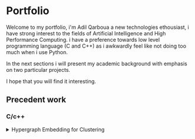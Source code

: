 # Portfolio
Welcome to my portfolio, i'm Adil Qarboua a new technologies ethousiast, i have strong interest to the fields of Artificial Intelligence and High Performance Computing.
i have a preference towards low level programming language (C and C++) as i awkwardly feel like not doing too much when i use Python.

In the next sections i will present my academic background with emphasis on two particular projects.

I hope that you will find it interesting.

## Precedent work
### C/c++
<details markdown=1>
  <summary> Hypergraph Embedding for Clustering</summary>
  
  #### Introduction
  
  _Graph embedding_ is a method who tries to **transform graph nodes to vectors** representing theese nodes.
  The vectors should capture some of the caracteristics of the nodes mainly their **proximity**.
  Two nodes who are neighbors should be embedded to two vectors having a low distance measure (Euclidian Distance for example) between them.
  
  #### Application  
  Graph embedding have a large application panel like :
 
  * Biomedical and BioInformatic
  * Association Rule 
  * **Features encoding** 
  We will focus on features encoding. In the next section i will present the principle of Word2Vec who is widely used on NLP and who is
  mainly based on graph embedding.
  
  #### Word2vec and auto-encoders
  Word2vec is an algorithm who process a text corpus and who transform each word into a vector based on the training of a special
  type of auto-encoders.
  
  A classic auto-encoder is a neural network where the labels (the output desired vectors) are the input data.
  The goal of an auto encoder is to capture the input vectors on the weights at the middle hidden layer.
  It's used for compression purposes by feeding a neural network where this layers contain less nodes than the original vectors dimension.
  
  ![an auto encoder]()
  
  The special type of auto-encoders used by Word2vec is called a skip-gram model where the desired are the words who appears in the same
  context.
  
  Word2Vec work by assuming a relatively coherent hypothesis wich is **two words who appears on the same context may have the same signification**.
  
  Let's take a look on a funny equation involving words instead of numbers.
  
  Paris - France + England = London.
  
  Even if it's not common it's seems correct we can interpret it as if you retrieve the signification of  the word France from the word Paris you will end up with 
  Capital city by adding england to it you end up in London.
  
  In reality the text corpus this particular skip gram model was trained on is a corpus who describe different statistic metrics on cities. Paris and London appears often on the same context as (The highest population density, The highest GPD per capita etc...).
  The fact that words where transformed into vectors allow us to do the - and + operations and the equality (the = operator) is in reality the word represented by the vector with the lowest euclidian distance to the current result of the equation.
  
  How can a skip gram model capture this proximity regarding to the context?
  
  Take a look at the next figure.
  ![a skip gram model]()
  
  The skip garm model will train an auto encoder as if the most common desired output for each word is the most common words surrounding it on a sentence.
  Two words will be similar (have a low euclidian distance between them on the vectorial space) if they appear often on the same context.
  
  The auto encoder duty will be to encode sufficiently well the input vector on the most inner hidden layer of it's encoder part.
  
  So if you retrieve the weights of this layer they should somehow encode the features in a way that will allow a discrimination,
  these weight will then represent the features on the vectorial space after the training.
  
  #### Clustering and similarity
  During this section i will briefly present the principles behind the clustering algorithms present on the figure Clustering algorithm and similarity.
  Then i will present Hashian and Liu Hypergraphs modelisation proposal for capturing similarity between features of a qualitatif dataset based on frequency.
  
  ##### AHC
  The AHC algorithm can be resumed as:
  
  1) Calculate the dissimarity measure between the elements of a dataset
  2) Agregate the 2 elements with the lowest measure of dissimilarity into a cluster.
  3) Calculate the dissimilarity between the newly formed cluster and the rest of the elements given an agglomeration criterion.
  4) repeat 2) and 3) until the formation of a final global cluster
  The final result will be a binary clustering tree called a dendrogram, the final step should be cutting the dendrogram according to the number of clusters desired or 
  a statistical criterion based on entropy
  
  ##### Partitioning methods (K-means and variants)
  For k-means we should assume that we know how many clusters must be created, the algorithm can be described as:
  1) Start by initializing K centers randomly.
  2) Assign each element to the closest center.
  3) Calculate the new centers for each cluster.
  4) repeat the steps 2 and 3 until no element moves from a cluster to another.
  
  A variant consist of calculating the new center after the assignement of each element, it may converge faster but the result depends on the order in wich the elements
  are introduced.
  
  The centers may be:
  A fictive point representing the simple calculation of the average. (K-means)
  The elements closest to the average. (K-medoid)
  The median point. (K-median)
  The mode.(K-mode, useful for qualitative dataset where the average calculation is impracticable).
   
   ##### Density Based methods (DB-SCAN DENCLUE).
   DB-SCAN introduce two parameters MinPts and &epsilon .
   &epsilon refer to the maximal distance between two elements under which they are considered as neighbors.
   Minpts is the minimal number of neighbors that an element should have to be considered as a kernel.
   It introduce also the following definitions:
   
   An element X is directly d-reachable from Y if it's on the neighborhood of Y and Y is a kernel.
   
   An element X is d-reachable  from Y if a list of element (x1,x2,...xn) exist with:
   x1=Y, xn=X and for each i>0: xi is directly d-reachable from xi-1. 
   
   Two elements X and Y are d-connected if an element Z exist from wich X and Y are d-reachable.
   
   The algorithm can be described as:
   for each element x of the dataset.
   if x is a kernel or x is not in a cluster :
   construct_cluster(x).
   else :
   ignore the element.
  
  The call construct_cluster will consider x as a cluster and add it's neighbor to the cluster.
  if an element added is a kernel each element d-connected to x will be added to it.
  
  
  
  
  
  
  
  
  
  
  
  
  .
#### DeepWalk, Node2Vec and Random Walks
  During this section i will present the way i implemented Node2vec and Deep Walk for hypergraphs embedding purposes.
  #### Results
  I will present the result on 2 real datasets. A dataset of AliBaba clients who tries to identify wich incentives (ticket reduction, Proximity of stores) affect customer fidelity.
  A dataset of patients diagnosed with laro-pharynx cancer who tries to identify the common traits of these patients.
  
</details>
  
